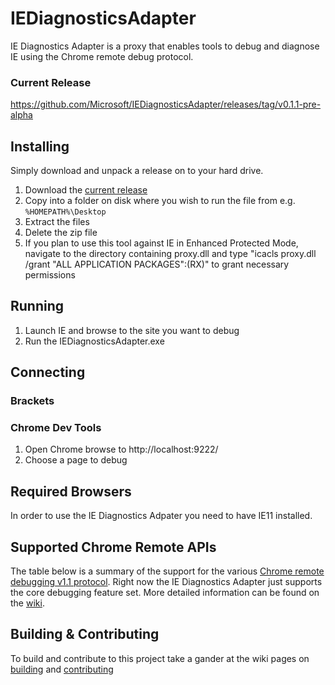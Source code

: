 # IEDiagnosticsAdapter
IE Diagnostics Adapter is a proxy that enables tools to debug and diagnose IE using the Chrome remote debug protocol.

### Current Release

https://github.com/Microsoft/IEDiagnosticsAdapter/releases/tag/v0.1.1-pre-alpha

## Installing
Simply download and unpack a release on to your hard drive.

1. Download the [current release](https://github.com/Microsoft/IEDiagnosticsAdapter/releases/download/v0.1.1-pre-alpha/IEDiagnosticsAdapter-v0.1.1-pre-alpha.zip)
2. Copy into a folder on disk where you wish to run the file from e.g. `%HOMEPATH%\Desktop`
3. Extract the files
4. Delete the zip file
5. If you plan to use this tool against IE in Enhanced Protected Mode, navigate to the directory containing proxy.dll and type "icacls proxy.dll /grant "ALL APPLICATION PACKAGES":(RX)" to grant necessary permissions

## Running

1. Launch IE and browse to the site you want to debug 
2. Run the IEDiagnosticsAdapter.exe

## Connecting

### Brackets
<Coming soon...>

### Chrome Dev Tools

1. Open Chrome browse to http://localhost:9222/
2. Choose a page to debug

## Required Browsers
In order to use the IE Diagnostics Adpater you need to have IE11 installed.

## Supported Chrome Remote APIs
The table below is a summary of the support for the various [Chrome remote debugging v1.1 protocol](https://developer.chrome.com/devtools/docs/debugger-protocol). Right now the IE Diagnostics Adapter just supports the core debugging feature set. More detailed information can be found on the [wiki](https://github.com/Microsoft/IEDiagnosticsAdapter/wiki/Supported-API-Set).  

## Building & Contributing
To build and contribute to this project take a gander at the wiki pages on [building](https://github.com/Microsoft/IEDiagnosticsAdapter/wiki/Building) and [contributing](https://github.com/Microsoft/IEDiagnosticsAdapter/wiki/Contributing) 

